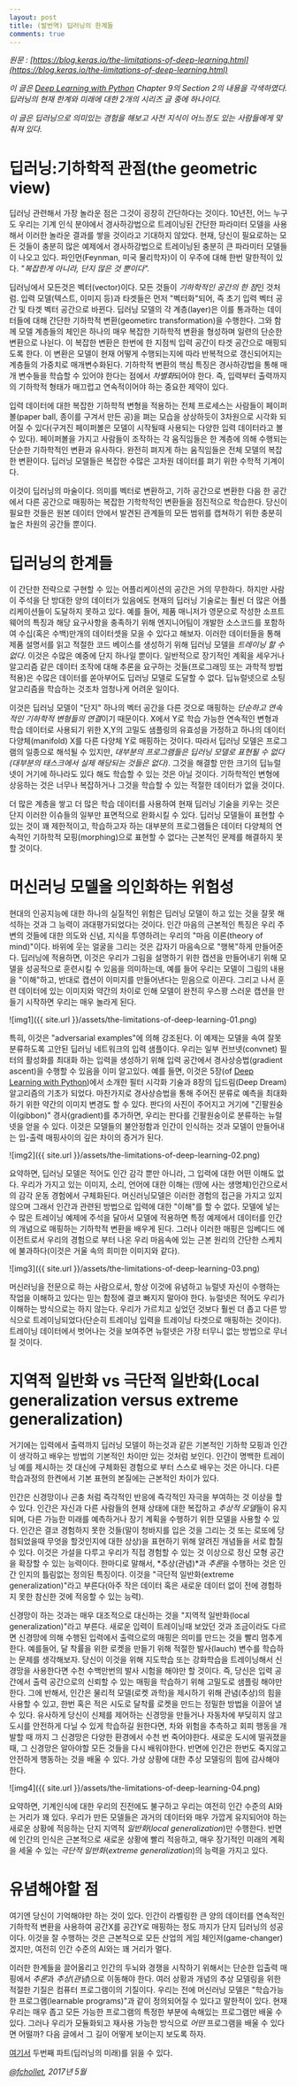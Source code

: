 ```yaml
---
layout: post
title: (발번역) 딥러닝의 한계들
comments: true
---
```


_원문 : [https://blog.keras.io/the-limitations-of-deep-learning.html](https://blog.keras.io/the-limitations-of-deep-learning.html)_

*이 글은 [Deep Learning with Python](https://www.manning.com/books/deep-learning-with-python?a_aid=keras&a_bid=76564dff) Chapter 9의 Section 2의 내용을 각색하였다. 딥러닝의 현재 한계와 미래에 대한 2개의 시리즈 글 중에 하나이다.*

*이 글은 딥러닝으로 의미있는 경험을 해보고 사전 지식이 어느정도 있는 사람들에게 맞춰져 있다.*

# 딥러닝:기하학적 관점(the geometric view)
딥러닝 관련해서 가장 놀라운 점은 그것이 굉장히 간단하다는 것이다. 10년전, 어느 누구도 우리는 기계 인식 분야에서 경사하강법으로 트레이닝된 간단한 파라미터 모델을 사용해서 이러한 놀라운 결과를 쌓을 것이라고 기대하지 않았다. 현재, 당신이 필요로하는 모든 것들이 충분히 많은 예제에서 경사하강법으로 트레이닝된 충분히 큰 파라미터 모델들이 나오고 있다. 파인먼(Feynman, 미국 물리학자)이 이 우주에 대해 한번 말한적이 있다. *"복잡한게 아니라, 단지 많은 것 뿐이다".*

딥러닝에서 모든것은 벡터(vector)이다. 모든 것들이 *기하학적인 공간의 한 점*인 것처럼. 입력 모델(텍스트, 이미지 등)과 타겟들은 먼저 "벡터화"되어, 즉 초기 입력 벡터 공간 및 타겟 벡터 공간으로 바뀐다. 딥러닝 모델의 각 계층(layer)은 이를 통과하는 데이터들에 대해 간단한 기하학적 변환(geometirc transformation)을 수행한다. 그와 함께 모델 계층들의 체인은 하나의 매우 복잡한 기하학적 변환을 형성하며 일련의 단순한 변환으로 나뉜다. 이 복잡한 변환은 한번에 한 지점씩 입력 공간이 타겟 공간으로 매핑되도록 한다. 이 변환은 모델이 현재 어떻게 수행되는지에 따라 반복적으로 갱신되어지는 계층들의 가중치로 매개변수화된다. 기하학적 변환의 핵심 특징은 경사하강법을 통해 매개 변수들을 학습할 수 있어야 한다는 점에서 *차별화*되어야 한다. 즉, 입력부터 출력까지의 기하학적 형태가 매끄럽고 연속적이어야 하는 중요한 제약이 있다.

입력 데이터에 대한 복잡한 기하학적 변형을 적용하는 전체 프로세스는 사람들이 페이퍼볼(paper ball, 종이를 구겨서 만든 공)을  펴는 모습을 상상하듯이 3차원으로 시각화 되어질 수 있다(구겨진 페이퍼볼은 모델이 시작될때 사용되는 다양한 입력 데이터라고 볼 수 있다). 페이퍼볼을 가지고 사람들이 조작하는 각 움직임들은 한 계층에 의해 수행되는 단순한 기하학적인 변환과 유사하다. 완전히 펴지게 하는 움직임들은 전체 모델의 복잡한 변환이다. 딥러닝 모델들은 복잡한 수많은 고차원 데이터를 펴기 위한 수학적 기계이다.

이것이 딥러닝의 마술이다. 의미를 벡터로 변환하고, 기하 공간으로 변환한 다음 한 공간에서 다른 공간으로 매핑하는 복잡한 기학학적인 변환들을 점진적으로 학습한다. 당신이 필요한 것들은 원본 데이터 안에서 발견된 관계들의 모든 범위를 캡쳐하기 위한 충분히 높은 차원의 공간들 뿐이다.

# 딥러닝의 한계들
이 간단한 전략으로 구현할 수 있는 어플리케이션의 공간은 거의 무한하다. 하지만 사람이 주석을 단 방대한 양의 데이터가 있음에도 현재의 딥러닝 기술로는 훨씬 더 많은 어플리케이션들이 도달하지 못하고 있다. 예를 들어, 제품 매니저가 영문으로 작성한 소프트웨어의 특징과 해당 요구사항을 충족하기 위해 엔지니어팀이 개발한 소스코드를 포함하여 수십(혹은 수백)만개의 데이터셋을 모을 수 있다고 해보자. 이러한 데이터들을 통해 제품 설명서를 읽고 적절한 코드 베이스를 생성하기 위해 딥러닝 모델을 *트레이닝 할 수 없다*. 이것은 수많은 예중에 단지 하나일 뿐이다. 일반적으로 장기적인 계획을 세우거나 알고리즘 같은 데이터 조작에 대해 추론을 요구하는 것들(프로그래밍 또는 과학적 방법 적용)은 수많은 데이터를 쏟아부어도 딥러닝 모델로 도달할 수 없다. 딥뉴럴넷으로 소팅 알고리즘을 학습하는 것조차 엄청나게 어려운 일이다.

이것은 딥러닝 모델이 "단지" 하나의 벡터 공간을 다른 것으로 매핑하는 *단순하고 연속적인 기하학적 변형들의 연결*이기 때문이다. X에서 Y로 학습 가능한 연속적인 변형과 학습 데이터로 사용되기 위한 X,Y의 고밀도 샘플링의 유효성을 가정하고 하나의 데이터 다양체(manifold) X를 다른 다양체 Y로 매핑하는 것이다. 따라서 딥러닝 모델은 프로그램의 일종으로 해석될 수 있지만, *대부분의 프로그램들은 딥러닝 모델로 표현될 수 없다(대부분의 태스크에서 실제 해당되는 것들은 없다)*.  그것을 해결할 만한 크기의 딥뉴럴넷이 거기에 하나라도 있다 해도 학습할 수 있는 것은 아닐 것이다. 기하학적인 변형에 상응하는 것은 너무나 복잡하거나 그것을 학습할 수 있는 적절한 데이터가 없을 것이다.

더 많은 계층을 쌓고 더 많은 학습 데이터를 사용하여 현재 딥러닝 기술을 키우는 것은 단지 이러한 이슈들의 일부만 표면적으로 완화시킬 수 있다. 딥러닝 모델들이 표현할 수 있는 것이 꽤 제한적이고, 학습하고자 하는 대부분의 프로그램들은 데이터 다양체의 연속적인 기하학적 모핑(morphing)으로 표현할 수 없다는 근본적인 문제를 해결하지 못할 것이다.

# 머신러닝 모델을 의인화하는 위험성
현대의 인공지능에 대한 하나의 실질적인 위험은 딥러닝 모델이 하고 있는 것을 잘못 해석하는 것과 그 능력이 과대평가되었다는 것이다. 인간 마음의 근본적인 특징은 우리 주변의 것들에 대한 의도와 신념, 지식을 투영하려는 우리의 "마음 이론(theory of mind)"이다. 바위에 웃는 얼굴을 그리는 것은 갑자기 마음속으로 "행복"하게 만들어준다. 딥러닝에 적용하면, 이것은 우리가 그림을 설명하기 위한 캡션을 만들어내기 위해 모델을 성공적으로 훈련시킬 수 있음을 의미하는데, 예를 들어 우리는 모델이 그림의 내용을 "이해"하고, 반대로 캡션이 이미지를 만들어낸다는 믿음으로 이끈다. 그리고 나서 훈련 데이터에 있는 이미지와 약간의 차이로 인해 모델이 완전히 우스꽝 스러운 캡션을 만들기 시작하면 우리는 매우 놀라게 된다.

![img1]({{ site.url }}/assets/the-limitations-of-deep-learning-01.png)

특히, 이것은 "adversarial examples"에 의해 강조된다. 이 예제는 모델을 속여 잘못 분류하도록 고안된 딥러닝 네트워크의 입력 샘플이다. 우리는 일부 컨브넷(convnet) 필터의 활성화를 최대화 하는 입력을 생성하기 위해 입력 공간에서 경사상승법(gradient ascent)을 수행할 수 있음을 이미 알고있다. 예를 들면, 이것은 5장(of [Deep Learning with Python](https://www.manning.com/books/deep-learning-with-python?a_aid=keras&a_bid=76564dff))에서 소개한 필터 시각화 기술과 8장의 딥드림(Deep Dream) 알고리즘의 기초가 되었다. 마찬가지로 경사상승법을 통해 주어진 분류로 예측을 최대화하기 위한 약간의 이미지 변경도 할 수 있다. 판다의 사진이 주어지고 거기에 "긴팔원숭이(gibbon)" 경사(gradient)를 추가하면, 우리는 판다를 긴팔원숭이로 분류하는 뉴럴넷을 얻을 수 있다. 이것은 모델들의 불안정함과 인간이 인식하는 것과 모델이 만들어내는 입-출력 매핑사이의 깊은 차이의 증거가 된다.

![img2]({{ site.url }}/assets/the-limitations-of-deep-learning-02.png)

요약하면, 딥러닝 모델은 적어도 인간 감각 뿐만 아니라, 그 입력에 대한 어떤 이해도 없다. 우리가 가지고 있는 이미지, 소리, 언어에 대한 이해는 (땅에 사는 생명체)인간으로서의  감각 운동 경험에서 구체화된다. 머신러닝모델은 이러한 경험의 접근을 가지고 있지 않으며 그래서 인간과 관련된 방법으로 입력에 대한 "이해"를 할 수 없다. 모델에 넣는 수 많은 트레이닝 예제에 주석을 달아서 모델에 적용하면 특정 예제에서 데이터를 인간의 개념으로 매핑하는 기하학적 변환을 배우게 된다. 그러나 이러한 매핑은 임베디드 에이전트로서 우리의 경험으로 부터 나온 우리 마음속에 있는 근본 원리의 간단한 스케치에 불과하다(이것은 거울 속의 희미한 이미지와 같다).

![img3]({{ site.url }}/assets/the-limitations-of-deep-learning-03.png)

머신러닝을 전문으로 하는 사람으로서, 항상 이것에 유념하고 뉴럴넷 자신이 수행하는 작업을 이해하고 있다는 믿는 함정에 결코 빠지지 말아야 한다. 뉴럴넷은 적어도 우리가 이해하는 방식으로는 하지 않는다. 우리가 가르치고 싶었던 것보다 훨씬 더 좁고 다른 방식으로 트레이닝되었다(단순히 트레이닝 입력을 트레이닝 타겟으로 매핑하는 것이다). 트레이닝 데이터에서 벗어나는 것을 보여주면 뉴럴넷은 가장 터무니 없는 방법으로 무너질 것이다.

# 지역적 일반화 vs 극단적 일반화(Local generalization versus extreme generalization)

거기에는 입력에서 출력까지 딥러닝 모델이 하는것과 같은 기본적인 기하학 모핑과 인간이 생각하고 배우는 방법의 기본적인 차이만 있는 것처럼 보인다. 인간이 명백한 트레이닝 예를 제시하는 것 대신에 구체화된 경험으로 부터 스스로 배우는 것은 아니다. 다른 학습과정의 한켠에서 기본 표현의 본질에는 근본적인 차이가 있다.

인간은 신경망이나 곤충 처럼 즉각적인 반응에 즉각적인 자극을 부여하는 것 이상을 할 수 있다. 인간은 자신과 다른 사람들의 현재 상태에 대한 복잡하고 *추상적 모델*들이 유지되며, 다른 가능한 미래를 예측하거나 장기 계획을 수행하기 위한 모델을 사용할 수 있다. 인간은 결코 경험하지 못한 것들(말이 청바지를 입은 것을 그리는 것 또는 로또에 당첨되었을때 무엇을 할것인지에 대한 상상)을 표현하기 위해 알려진 개념들을 서로 합칠 수 있다. 이것은 가설을 다루고 우리가 직접 경험할 수 있는 것 이상으로 정신 모형 공간을 확장할 수 있는 능력이다. 한마디로 말해서, *추상(관념)*과 *추론*을 수행하는 것은 인간 인지의 틀림없는 정의된 특징이다. 이것을 "극단적 일반화(extreme generalization)"라고 부른다(아주 작은 데이터 혹은 새로운 데이터 없이 전에 경험하지 못한 참신한 것에 적응할 수 있는 능력).

신경망이 하는 것과는 매우 대조적으로 대신하는 것을 "지역적 일반화(local generalization)"라고 부른다. 새로운 입력이 트레이닝때 보았던 것과 조금이라도 다르면 신경망에 의해 수행된 입력에서 출력으로의 매핑은 의미를 만드는 것을 빨리 멈추게 한다. 예를들어, 달 착률을 위한 로켓을 만들기 위해 적절한 발사(lauch) 변수를 학습하는 문제를 생각해보자. 당신이 이것을 위해 지도학습 또는 강화학습을 트레이닝해서 신경망을 사용한다면 수천 수백만번의 발사 시험을 해야만 할 것이다. 즉, 당신은 입력 공간에서 출력 공간으로의 신뢰할 수 있는 매핑을 학습하기 위해 고밀도로 샘플링 해야만 한다. 그에 반해서, 인간은 물리적 모델(로켓 과학)을 제시하기 위해 관념(추상)의 힘을 사용할 수 있고, 한번 혹은 적은 시도로 달착률 로켓을 만드는 정밀한 방법을 이끌어 낼 수 있다. 유사하게 당신이 신체를 제어하는 신경망을 만들거나 자동차에 부딪히지 않고 도시를 안전하게 다닐 수 있게 학습하길 원한다면, 차와 위험을 추측하고 회피 행동을 개발할 때 까지 그 신경망은 다양한 환경에서 수천 번 죽어야한다. 새로운 도시에 떨궈졌을때, 그 신경망은 알아야할 모든 것들을 다시 배워야한다.  반면에 인간은 한번도 죽지않고 안전하게 행동하는 것을 배울 수 있다. 가상 상황에 대한 추상 모델링의 힘에 감사해야 한다.

![img4]({{ site.url }}/assets/the-limitations-of-deep-learning-04.png)

요약하면, 기계인식에 대한 우리의 진전에도 불구하고 우리는 여전히 인간 수준의 AI와는 거리가 꽤 있다. 우리가 만든 모델들은 과거의 데이터와 매우 가깝게 유지되어야 하는 새로운 상황에 적응하는 단지 지역적 *일반화*(*local generalization*)만 수행한다. 반면에 인간의 인식은 근본적으로 새로운 상황에 빨리 적응하고, 매우 장기적인 미래의 계획을 세울 수 있는 *극단적 일반화*(*extreme generalization*)의 능력을 가지고 있다.

# 유념해야할 점

여기엔 당신이 기억해야만 하는 것이 있다. 인간이 라벨링한 큰 양의 데이터를 연속적인 기하학적 변환을 사용하여 공간X를 공간Y로 매핑하는 정도 까지가 단지 딥러닝의 성공이다. 이것을 잘 수행하는 것은 근본적으로 모든 산업의 게임 체인저(game-changer)겠지만, 여전히 인간 수준의 AI와는 꽤 거리가 멀다.

이러한 한계들을 끌어올리고 인간의 두뇌와 경쟁을 시작하기 위해서는 단순한 입출력 매핑에서 *추론*과 *추상*(*관념*)으로 이동해야 한다. 여러 상황과 개념의 추상 모델링을 위한 적절한 기질은 컴퓨터 프로그램이의 기질이다. 우리는 전에 머신러닝 모델은 "학습가능한 프로그램(learnable programs)"과 같이 정의되어질 수 있다고 말한적이 있다. 현재 우리는 매우 좁고 모든 가능한 프로그램의 특정한 부분에 속해있는 프로그램만 배울 수 있다. 그러나 우리가 모듈화되고 재사용 가능한 방식으로 *어떤* 프로그램을 배울 수 있다면 어떨까? 다음 글에서 그 길이 어떻게 보이는지 보도록 하자.

[여기서](https://blog.keras.io/the-future-of-deep-learning.html) 두번째 파트(딥러닝의 미래)를 읽을 수 있다.

*[@fchollet](https://twitter.com/fchollet), 2017년 5월*
